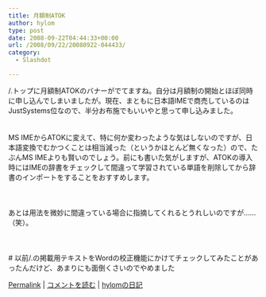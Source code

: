 ```yaml
---
title: 月額制ATOK
author: hylom
type: post
date: 2008-09-22T04:44:33+00:00
url: /2008/09/22/20080922-044433/
category:
  - Slashdot

---
```

/.トップに月額制ATOKのバナーがでてますね。自分は月額制の開始とほぼ同時に申し込んでしまいましたが。現在、まともに日本語IMEで商売しているのはJustSystems位なので、半分お布施でもいいやと思って申し込みました。  
</br>   
MS IMEからATOKに変えて、特に何か変わったような気はしないのですが、日本語変換でむかつくことは相当減った（というかほとんど無くなった）ので、たぶんMS IMEよりも賢いのでしょう。前にも書いた気がしますが、ATOKの導入時にはIMEの辞書をチェックして間違って学習されている単語を削除してから辞書のインポートをすることをおすすめします。</br>  
</br>   
あとは用法を微妙に間違っている場合に指摘してくれるとうれしいのですが……（笑）。</br>  
</br>   
\# 以前/.の掲載用テキストをWordの校正機能にかけてチェックしてみたことがあったんだけど、あまりにも面倒くさいのでやめました</br> 

   [Permalink][1] |    [コメントを読む][2] |    [hylomの日記][3] 

</br>

 [1]: http://slashdot.jp/~hylom/journal/452999
 [2]: http://slashdot.jp/~hylom/journal/452999#acomments
 [3]: http://slashdot.jp/~hylom/journal/
